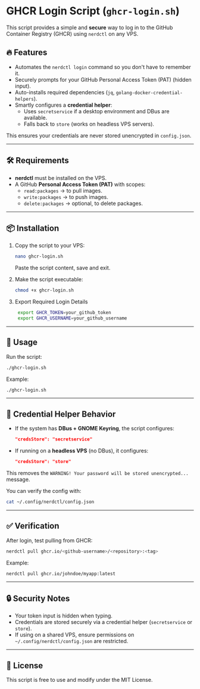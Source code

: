 # GHCR Login Script (`ghcr-login.sh`)

This script provides a simple and **secure** way to log in to the GitHub
Container Registry (GHCR) using `nerdctl` on any VPS.

## 🔥 Features

- Automates the `nerdctl login` command so you don't have to remember
    it.
- Securely prompts for your GitHub Personal Access Token (PAT) (hidden
    input).
- Auto-installs required dependencies (`jq`,
    `golang-docker-credential-helpers`).
- Smartly configures a **credential helper**:
  - Uses `secretservice` if a desktop environment and DBus are
        available.
  - Falls back to `store` (works on headless VPS servers).

This ensures your credentials are never stored unencrypted in
`config.json`.

------------------------------------------------------------------------

## 🛠 Requirements

- **nerdctl** must be installed on the VPS.
- A GitHub **Personal Access Token (PAT)** with scopes:
  - `read:packages` → to pull images.
  - `write:packages` → to push images.
  - `delete:packages` → optional, to delete packages.

------------------------------------------------------------------------

## 📦 Installation

1. Copy the script to your VPS:

    ``` bash
    nano ghcr-login.sh
    ```

    Paste the script content, save and exit.

2. Make the script executable:

    ``` bash
    chmod +x ghcr-login.sh
    ```

3. Export Required Login Details

   ``` bash
    export GHCR_TOKEN=your_github_token
    export GHCR_USERNAME=your_github_username
   ```

------------------------------------------------------------------------

## 🚀 Usage

Run the script:

``` bash
./ghcr-login.sh
```

Example:

``` bash
./ghcr-login.sh
```

------------------------------------------------------------------------

## 🔑 Credential Helper Behavior

- If the system has **DBus + GNOME Keyring**, the script configures:

    ``` json
    "credsStore": "secretservice"
    ```

- If running on a **headless VPS** (no DBus), it configures:

    ``` json
    "credsStore": "store"
    ```

This removes the `WARNING! Your password will be stored unencrypted...`
message.

You can verify the config with:

``` bash
cat ~/.config/nerdctl/config.json
```

------------------------------------------------------------------------

## ✅ Verification

After login, test pulling from GHCR:

``` bash
nerdctl pull ghcr.io/<github-username>/<repository>:<tag>
```

Example:

``` bash
nerdctl pull ghcr.io/johndoe/myapp:latest
```

------------------------------------------------------------------------

## 🔒 Security Notes

- Your token input is hidden when typing.
- Credentials are stored securely via a credential helper
    (`secretservice` or `store`).
- If using on a shared VPS, ensure permissions on
    `~/.config/nerdctl/config.json` are restricted.

------------------------------------------------------------------------

## 📄 License

This script is free to use and modify under the MIT License.
